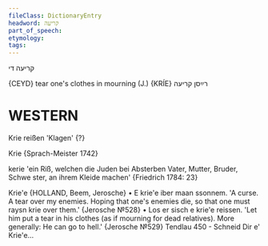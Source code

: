 ```yaml
---
fileClass: DictionaryEntry
headword: קריעה
part_of_speech: 
etymology: 
tags: 
---
```

קריעה
די

{CEYD}
tear one's clothes in mourning (J.) {KRÍE}	רײַסן קריעה

WESTERN
========

Krie reißen 'Klagen' {?}

Krie {Sprach-Meister 1742}

kerie 'ein Riß, welchen die Juden bei Absterben Vater, Mutter, Bruder, Schwe ster, an ihrem Kleide machen' {Friedrich 1784: 23}

Krie'e {HOLLAND, Beem, Jerosche}
	•	E krie'e iber maan ssonnem. 'A curse. A tear over my enemies. Hoping that one's enemies die, so that one must raysn krie over them.' {Jerosche №528}
	•	Los er sisch e krie'e reissen. 'Let him put a tear in his clothes (as if mourning for dead relatives). More generally: He can go to hell.' {Jerosche №529}
Tendlau 450 - Schneid Dir e' Krie'e...